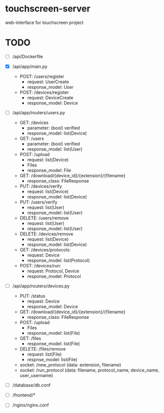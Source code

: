 # touchscreen-server
web-interface for touchscreen project

# TODO

- [ ] /api/Dockerfile
- [x] /api/app/main.py
	- POST: /users/register
		- request: UserCreate
		- response_model: User
	- POST: /devices/register
		- request: DeviceCreate
		- response_model: Device

- [ ] /api/app/routers/users.py
	- GET: /devices
		- parameter: (bool) verified
		- response_model: list(Device)
	- GET: /users
		- parameter: (bool) verified
		- response_model: list(User)
	- POST: /upload
		- request: list(Device)
		- Files
		- response_model: File
	- GET: /download/{device_id}/{extension}/{filename}
		- response_class: FileResponse
	- PUT: /devices/verify
		- request: list(Device)
		- response_model: list(Device)
	- PUT: /users/verify
		- request: list(User)
		- response_model: list(User)
	- DELETE: /users/remove
		- request: list(User)
		- response_model: list(User)
	- DELETE: /devices/remove
		- request: list(Device)
		- response_model: list(Device)
	- GET: /devices/protocols:
		- request: Device
		- response_model: list(Protocol)
	- POST: /devices/run: 
		- request: Protocol, Device
		- response_model: Protocol

- [ ] /api/app/routers/devices.py
	- PUT: /status
		- request: Device
		- response_model: Device
	- GET: /download/{device_id}/{extension}/{filename}
		- response_class: FileResponse
	- POST: /upload
		- Files
		- response_model: list(File)
	- GET: /files
		- response_model: list(File)
	- DELETE: /files/remove
		- request: list(File)
		- respnse_model: list(File)
	- socket: /new_protocol (data: extension, filename)
	- socket: /run_protocol (data: filename, protocol_name, device_name, user_username)

- [ ] /database/db.conf
- [ ] /frontend/*
- [ ] /nginx/nginx.conf

